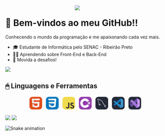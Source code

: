 <img src="https://i.pinimg.com/originals/aa/59/d1/aa59d139b93dde70ff207187c9f1d8bd.gif" width = "285px" align = "right">

# 🤍 Bem-vindos ao meu GitHub!!

Conhecendo o mundo da programação e me apaixonando cada vez mais.

- 🎓 Estudante de Informática pelo SENAC - Ribeirão Preto
- 👩‍💻 Aprendendo sobre Front-End e Back-End 
- 💜 Movida a desafios!

<div>
  <a href = "https://www.linkedin.com/in/mirella-morigene-de-souza-083407264/" target="_blank"><img src="https://img.shields.io/badge/-LinkedIn-%230077B5?style=for-the-badge&logo=linkedin&logoColor=white" target="_blank"></a>
</div>


##  🖱 Linguagens e Ferramentas 
<p align="center">
<img src="https://raw.githubusercontent.com/tandpfun/skill-icons/main/icons/HTML.svg" alt="HTML5" height="40" style="vertical-align:top; margin:4px">
<img src="https://raw.githubusercontent.com/tandpfun/skill-icons/main/icons/CSS.svg" alt="CSS3" height="40" style="vertical-align:top; margin:4px">
<img src="https://raw.githubusercontent.com/tandpfun/skill-icons/main/icons/JavaScript.svg" alt="JavaScript" height="40" style="vertical-align:top; margin:4px">
<img src="https://raw.githubusercontent.com/tandpfun/skill-icons/main/icons/CS.svg" alt="CSharp" height="40" style="vertical-align:top; margin:4px">
<img src="https://raw.githubusercontent.com/tandpfun/skill-icons/main/icons/MySQL-Dark.svg" alt="MySQL" height="40" style="vertical-align:top; margin:4px">
<img src="https://raw.githubusercontent.com/tandpfun/skill-icons/main/icons/VSCode-Dark.svg" alt="VSCode" height="40" style="vertical-align:top; margin:4px">
<img src="https://raw.githubusercontent.com/tandpfun/skill-icons/main/icons/VisualStudio-Dark.svg" alt="VisualStudio" height="40" style="vertical-align:top; margin:4px">
  
<div align = "left">
<img height = "200em" src="https://github-readme-stats.vercel.app/api/top-langs/?username=Ella-25&show_icons=true&theme=cobalt&count_private=true"/>
<img height = "200em" src="https://github-readme-stats.vercel.app/api?username=Ella-25&show_icons=true&show_icons=true&theme=cobalt&count_private=true" />
</div>

<div ">

![Snake animation](https://github.com/danielbped/danielbped/blob/output/github-contribution-grid-snake.svg)

</div>
